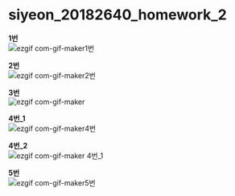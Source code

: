 # siyeon_20182640_homework_2

**1번**</br>
![ezgif com-gif-maker1번](https://user-images.githubusercontent.com/93849755/143671108-5f1b2a86-614a-4771-8a87-2e6dddfbbfff.gif)


**2번**</br>
![ezgif com-gif-maker2번](https://user-images.githubusercontent.com/93849755/143671134-4d9e17d5-487a-4604-b16b-5fc03c30a053.gif)


**3번**</br>
![ezgif com-gif-maker](https://user-images.githubusercontent.com/93849755/143673312-3f50a5b2-20e1-43b6-b9aa-d3e705d49188.gif)



**4번_1**</br>
![ezgif com-gif-maker4번](https://user-images.githubusercontent.com/93849755/143671189-81999687-c31a-4dbc-9704-76db29f6f8de.gif)

**4번_2**</br>
![ezgif com-gif-maker 4번_1](https://user-images.githubusercontent.com/93849755/143671192-36bb4d27-6fb1-41f5-9d39-f15048220b9f.gif)


**5번**</br>
![ezgif com-gif-maker5번](https://user-images.githubusercontent.com/93849755/143671262-31091965-5568-404b-b6dd-b267ffcdaca4.gif)
